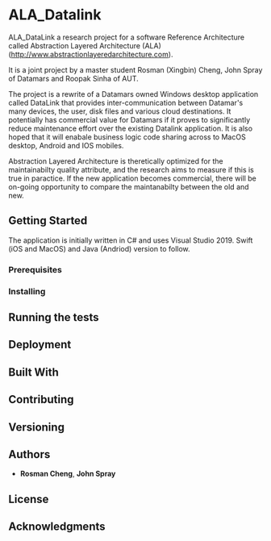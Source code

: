# ALA_Datalink

ALA_DataLink a research project for a software Reference Architecture called Abstraction Layered Architecture (ALA) (http://www.abstractionlayeredarchitecture.com).

It is a joint project by a master student Rosman (Xingbin) Cheng, John Spray of Datamars and Roopak Sinha of AUT.

The project is a rewrite of a Datamars owned Windows desktop application called DataLink that provides inter-communication between Datamar's many devices, the user, disk files and various cloud destinations. It potentially has commercial value for Datamars if it proves to significantly reduce maintenance effort over the existing Datalink application. It is also hoped that it will enabale business logic code sharing across to MacOS desktop, Android and IOS mobiles. 

Abstraction Layered Architecture is theretically optimized for the maintainabilty quality attribute, and the research aims to measure if this is true in paractice. If the new application becomes commercial, there will be on-going opportunity to compare the maintanabilty between the old and new.

## Getting Started

The application is initially written in C# and uses Visual Studio 2019. Swift (iOS and MacOS) and Java (Andriod) version to follow.

### Prerequisites


### Installing


## Running the tests


## Deployment


## Built With


## Contributing


## Versioning


## Authors

* **Rosman Cheng**, **John Spray**


## License


## Acknowledgments


